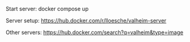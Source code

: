 Start server: docker compose up

Server setup: https://hub.docker.com/r/lloesche/valheim-server

Other servers: https://hub.docker.com/search?q=valheim&type=image

